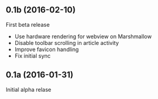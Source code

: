 ## 0.1b (2016-02-10)

First beta release

* Use hardware rendering for webview on Marshmallow
* Disable toolbar scrolling in article activity
* Improve favicon handling
* Fix initial sync

## 0.1a (2016-01-31)

Initial alpha relase
